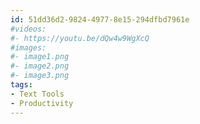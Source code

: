 ```yaml
---
id: 51dd36d2-9824-4977-8e15-294dfbd7961e
#videos:
#- https://youtu.be/dQw4w9WgXcQ
#images:
#- image1.png
#- image2.png
#- image3.png
tags:
- Text Tools
- Productivity
---
```

